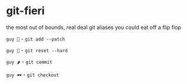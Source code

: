 # git-fieri
the most out of bounds, real deal git aliases you could eat off a flip flop

`guy 🍕` - `git add --patch`

`guy 🍺` - `git reset --hard`

`guy 🌶` - `git commit`

`guy 🕶` - `git checkout`
